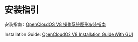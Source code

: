 # 安装指引

安装指南：[OpenCloudOS V8 操作系统图形安装指南](./install-zh.md)

Installation Guide: [OpenCloudOS V8 Installation Guide With GUI](./install-en.md)
